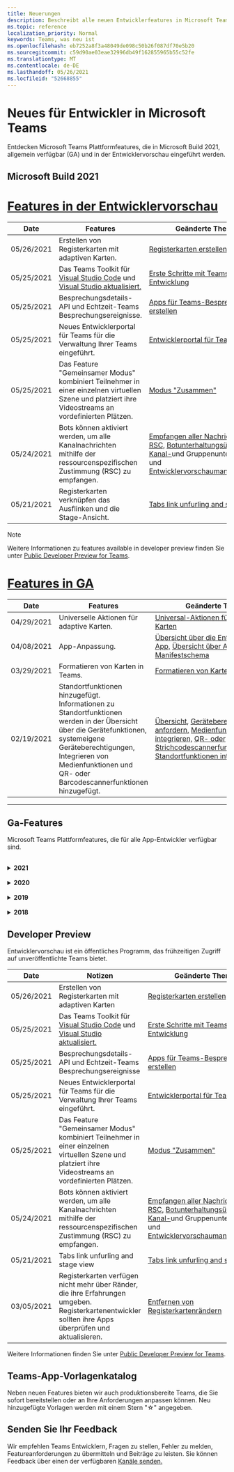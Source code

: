 ```yaml
---
title: Neuerungen
description: Beschreibt alle neuen Entwicklerfeatures in Microsoft Teams
ms.topic: reference
localization_priority: Normal
keywords: Teams, was neu ist
ms.openlocfilehash: eb7252a8f3a48049de098c50b26f087df70e5b20
ms.sourcegitcommit: c59d90ae03eae32996db49f162855965b55c52fe
ms.translationtype: MT
ms.contentlocale: de-DE
ms.lasthandoff: 05/26/2021
ms.locfileid: "52668855"
---
```

# <a name="whats-new-for-developers-in-microsoft-teams"></a>Neues für Entwickler in Microsoft Teams

Entdecken Microsoft Teams Plattformfeatures, die in Microsoft Build 2021, allgemein verfügbar (GA) und in der Entwicklervorschau eingeführt werden.

## <a name="microsoft-build-2021"></a>Microsoft Build 2021

# <a name="features-in-developer-preview"></a>[Features in der Entwicklervorschau](#tab/devpreview)

| **Date** | **Features** | **Geänderte Themen** |
| -------- | --------- | ------------------ |
|05/26/2021| Erstellen von Registerkarten mit adaptiven Karten. |[Registerkarten erstellen](tabs/how-to/build-adaptive-card-tabs.md)|
|05/25/2021| Das Teams Toolkit für [Visual Studio Code](https://marketplace.visualstudio.com/items?itemName=TeamsDevApp.ms-teams-vscode-extension) und [Visual Studio aktualisiert.](https://marketplace.visualstudio.com/items?itemName=msft-vsteamstoolkit.vsteamstoolkit&ssr=false#overview) | [Erste Schritte mit Teams App-Entwicklung](~/get-started/prerequisites.md) |
|05/25/2021| Besprechungsdetails-API und Echtzeit-Teams Besprechungsereignisse. | [Apps für Teams-Besprechungen erstellen](~/apps-in-teams-meetings/create-apps-for-teams-meetings.md) |
|05/25/2021| Neues Entwicklerportal für Teams für die Verwaltung Ihrer Teams eingeführt. | [Entwicklerportal für Teams](concepts/build-and-test/teams-developer-portal.md) |
|05/25/2021| Das Feature "Gemeinsamer Modus" kombiniert Teilnehmer in einer einzelnen virtuellen Szene und platziert ihre Videostreams an vordefinierten Plätzen. | [Modus "Zusammen"](~/apps-in-teams-meetings/teams-together-mode.md) |
|05/24/2021| Bots können aktiviert werden, um alle Kanalnachrichten mithilfe der ressourcenspezifischen Zustimmung (RSC) zu empfangen.|[Empfangen aller Nachrichten mit RSC,](~/bots/how-to/conversations/channel-messages-with-rsc.md) [Botunterhaltungsübersicht,](~/bots/how-to/conversations/conversation-basics.md) [Kanal-](~/bots/how-to/conversations/channel-and-group-conversations.md)und Gruppenunterhaltungen und [Entwicklervorschaumanifestschema](~/resources/schema/manifest-schema-dev-preview.md) |
|05/21/2021| Registerkarten verknüpfen das Ausflinken und die Stage-Ansicht. |[Tabs link unfurling and stage view](tabs/tabs-link-unfurling.md) |

> [!NOTE]
> Weitere Informationen zu features available in developer preview finden Sie unter [Public Developer Preview for Teams](~/resources/dev-preview/developer-preview-intro.md).

# <a name="features-in-ga"></a>[Features in GA](#tab/GA)

| **Date** | **Features** | **Geänderte Themen** |
| -------- | --------- | ------------------ |
|04/29/2021 | Universelle Aktionen für adaptive Karten. | [Universal-Aktionen für adaptive Karten](task-modules-and-cards/cards/universal-actions-for-adaptive-cards/overview.md) |
|04/08/2021| App-Anpassung.|[Übersicht über die Entwurfsteams-App,](concepts/design/enable-app-customization.md) [Übersicht über App Studio](concepts/build-and-test/app-studio-overview.md#connectors)und [Manifestschema](resources/schema/manifest-schema-dev-preview.md) |
|03/29/2021 | Formatieren von Karten in Teams. | [Formatieren von Karten in Teams](task-modules-and-cards/cards/cards-format.md) |
|02/19/2021|Standortfunktionen hinzugefügt. <br/> Informationen zu Standortfunktionen werden in der Übersicht über die Gerätefunktionen, systemeigene Geräteberechtigungen, Integrieren von Medienfunktionen und QR- oder Barcodescannerfunktionen hinzugefügt.|[Übersicht,](concepts/device-capabilities/device-capabilities-overview.md) [Geräteberechtigungen anfordern,](concepts/device-capabilities/native-device-permissions.md) [Medienfunktionen integrieren,](concepts/device-capabilities/mobile-camera-image-permissions.md) [QR- oder Strichcodescannerfunktion](concepts/device-capabilities/qr-barcode-scanner-capability.md)integrieren, [Standortfunktionen integrieren](concepts/device-capabilities/location-capability.md) |

---

## <a name="ga-features"></a>Ga-Features

Microsoft Teams Plattformfeatures, die für alle App-Entwickler verfügbar sind.

<br>

<details>

<summary><b>2021</b></summary>

| **Date** | **Notizen** | **Geänderte Themen** |
| -------- | --------- | ------------------ |
|05/24/2021|Die Teams app-Entwurfsrichtlinien mit mobilen Mustern und mehr aktualisiert.|[Entwerfen Ihrer Teams App](~/concepts/design/design-teams-app-overview.md)
|05/13/2021|Informationen zu mConnect und Skooler hinzugefügt.|[Lernverwaltungssystem für Das Lernen von Moodle](resources/moodle-overview.md)
|05/10/2021| Manifest v1.10 wird veröffentlicht.|[Manifestschema](resources/schema/manifest-schema.md) |
|05/10/2021| Neue App-Anpassungsfunktion.| [Aktivieren von Organisationen zum Anpassen Ihrer App](concepts/design/enable-app-customization.md) |
|05/07/2021| Tiefe Links für Audio- und Videoanrufe im Chat. |[Deep-Links](concepts/build-and-test/deep-links.md#deep-linking-to-an-audio-or-audio-video-call) |
|04/30/2021|Neue Anleitung zum Veröffentlichen von Apps im Teams Store.|[Veröffentlichen Ihrer App im Teams Store](concepts/deploy-and-publish/appsource/publish.md), Teams Richtlinien für die [Storeüberprüfung](concepts/deploy-and-publish/appsource/prepare/teams-store-validation-guidelines.md) |
|04/29/2021 | Universelle Aktionen für adaptive Karten. | [Universal-Aktionen für adaptive Karten](task-modules-and-cards/cards/universal-actions-for-adaptive-cards/overview.md) |
|04/08/2021| App-Anpassungsfeature.|[Übersicht über die Entwurfsteams-App,](concepts/design/enable-app-customization.md) [Übersicht über App Studio](concepts/build-and-test/app-studio-overview.md#connectors)und [Manifestschema](resources/schema/manifest-schema-dev-preview.md) |
|03/18/2021|Hinweis: Aktualisieren Sie auf Version 4.10 oder höher des Bot Framework SDK, wie wir mit dem Veraltetkeitsprozess für `TeamsInfo.getMembers` und begonnen `TeamsInfo.GetMembersAsync` haben. | [Bot API-Änderungen für Team-/Chatmitglieder](resources/team-chat-member-api-changes.md) |
|03/05/2021|Hinweis: Registerkarten haben keine Ränder mehr um ihre Erfahrungen. Registerkartenentwickler sollten ihre Apps überprüfen und aktualisieren. | [Entfernen von Registerkartenrändern](resources/removing-tab-margins.md) |
|03/05/2021|Standardinstallationsbereich und Gruppenfunktion.| [Standardinstallationsbereich und Gruppenfunktion](concepts/deploy-and-publish/add-default-install-scope.md) |
|03/05/2021|Ordnen Sie persönliche App-Registerkarten neu an.|[Neu anordnen der Registerkarte Chat in persönlichen Apps](tabs/how-to/create-tab-pages/content-page.md#reorder-static-personal-tabs)|
|03/04/2021|Informationsmasken in adaptiven Karten.| [Informationsmasken in adaptiven Karten](task-modules-and-cards/cards/cards-format.md#information-masking-in-adaptive-cards) |
|02/19/2021|Standortfunktionen hinzugefügt. <br/> Informationen zu Standortfunktionen werden in der Übersicht über die Gerätefunktionen, systemeigene Geräteberechtigungen, Integrieren von Medienfunktionen und QR- oder Barcodescannerfunktionen hinzugefügt.|[Übersicht,](concepts/device-capabilities/device-capabilities-overview.md) [Geräteberechtigungen anfordern,](concepts/device-capabilities/native-device-permissions.md) [Medienfunktionen integrieren,](concepts/device-capabilities/mobile-camera-image-permissions.md) [QR- oder Strichcodescannerfunktion](concepts/device-capabilities/qr-barcode-scanner-capability.md)integrieren, [Standortfunktionen integrieren](concepts/device-capabilities/location-capability.md) |
|02/18/2021|QR- oder Strichcodescannerfunktion hinzugefügt. <br/> Informationen zu QR- oder Strichcodescannerfunktionen werden in der Übersicht über die Gerätefunktionen, systemeigene Geräteberechtigungen und in die Integration von Medienfunktionen hinzugefügt.|[Übersicht](concepts/device-capabilities/device-capabilities-overview.md), [Geräteberechtigungen anfordern,](concepts/device-capabilities/native-device-permissions.md) [Medienfunktionen integrieren,](concepts/device-capabilities/mobile-camera-image-permissions.md) [QR- oder Strichcodescannerfunktion integrieren](concepts/device-capabilities/qr-barcode-scanner-capability.md) |
|02/09/2021|Übersicht über die Gerätefunktionen hinzugefügt. <br/> Informationen zur Mikrofonfunktion werden den systemeigenen Geräteberechtigungen hinzugefügt und integrieren Medienfunktionendateien.|[Übersicht](concepts/device-capabilities/device-capabilities-overview.md), [Geräteberechtigungen anfordern](concepts/device-capabilities/native-device-permissions.md), [Medienfunktionen integrieren](concepts/device-capabilities/mobile-camera-image-permissions.md)|

<br>

</details>

<br>

<details>
  
<summary><b>2020</b></summary>

| **Date** | **Notizen** | **Geänderte Themen** |
| -------- | --------- | ------------------ |
|11/30/2020|Integration von Identitätsplattformen in Teams Toolkit und Visual Studio Code für Registerkarten.|[Einmalige Anmeldung mit Teams Toolkit und Visual Studio Code für Registerkarten](toolkit/visual-studio-code-tab-sso.md)|
|11/16/2020|Teams App-Manifest auf Version 1.8 aktualisiert.|[Referenz: Manifestschema für Microsoft Teams](resources/schema/manifest-schema.md)|
|11/10/2020|Teams bot design guidelines.|[Richtlinien für das Botdesign](bots/design/bots.md)|
|09/30/2020|Das Senden und Empfangen von Dateien an Bots auf mobilen Geräten wird jetzt unterstützt.|[Senden und Empfangen von Dateien über Ihren Bot](resources/bot-v3/bots-files.md)|
|09/22/2020|Neue Informationen zum Einstieg in Teams Entwicklung.|[Erstellen der ersten Teams-App](build-your-first-app/build-first-app-overview.md)|
|09/18/2020|Unterstützung für Besprechungs-Teams (Release Preview).|[Erstellen von Apps für Teams und](apps-in-teams-meetings/create-apps-for-teams-meetings.md) Apps in Teams [Besprechungen](apps-in-teams-meetings/teams-apps-in-meetings.md)|
|08/19/2020|Importieren Teams Nachrichten mit Microsoft Graph.|[Plattform-Nachrichten von Drittanbietern mithilfe von Microsoft Graph in Teams importieren](graph-api/import-messages/import-external-messages-to-teams.md)
| 08/12/2020 |Unterstützung für adaptive Karten im eingehenden Webhook, der zu GA verschoben wurde.|[Senden von adaptiven Karten mithilfe eines eingehenden Webhooks](~/webhooks-and-connectors/how-to/connectors-using.md#send-adaptive-cards-using-an-incoming-webhook) |
|08/10/2020|Erste Schritte beim Erstellen Teams Apps mit dem Visual Studio Toolkit.|[Erstellen von Apps mit dem Microsoft Teams Toolkit und Visual Studio Code](toolkit/visual-studio-overview.md) |
|08/06/2020|Unterstützung für die Tabs-SSO-Authentifizierung.|[Entwickeln einer SSO-Microsoft Teams Registerkarte](tabs/how-to/authentication/auth-aad-sso.md#develop-an-sso-microsoft-teams-tab) |
|07/27/2020 | Graph proaktive Bots und Nachrichten (Public Preview).|[Aktivieren einer proaktiven Botinstallation und proaktivem Messaging in Teams microsoft Graph](graph-api/proactive-bots-and-messages/graph-proactive-bots-and-messages.md)|
| 07/22/2020 |Updates für mobile Gerätefunktionen.|[Anfordern von Geräteberechtigungen für Microsoft Teams Registerkarte](concepts/device-capabilities/native-device-permissions.md) |
|07/20/2020|Teams App Validation Tool für AppSource-Übermittlungen.|[Teams App-Validierungstool](concepts/deploy-and-publish/appsource/prepare/submission-checklist.md)
|07/15/2020|Erstellen Sie einen virtuellen Assistenten für Teams.|[Virtueller Assistent für Microsoft Teams](samples/virtual-assistant.md)|
|07/14/2020|In einer dokumentation zu systemeigenen Ladeanzeigen.|[Anzeigen eines systemeigenen Ladeindikators](tabs/how-to/create-tab-pages/content-page.md#show-a-native-loading-indicator)
|07/01/2020|Erste Schritte beim Erstellen Teams Apps mit dem Visual Studio Code Toolkit.|[Erstellen von Apps mit dem Microsoft Teams Toolkit und Visual Studio Code](toolkit/visual-studio-code-overview.md) |
|07/01/2020|Einmaliges Anmelden für Registerkarten ga für Teams und Desktopclients.|[Single Sign-On (SSO)](tabs/how-to/authentication/auth-aad-sso.md)|
|06/05/2020| Manifestschema auf Version 1.7 aktualisiert.| [Referenz: Manifestschema für Microsoft Teams](resources/schema/manifest-schema.md)|
|05/18/2020|Integrieren Power Virtual Agents in Teams.|[Integrieren eines Power Virtual Agents Chatbots in Microsoft Teams](bots/how-to/add-power-virtual-agents-bot-to-teams.md)|
|04/01/2020|Integrieren von WFM-Systemen mit Shifts Connector für Teams.|[Microsoft Teams Verschiebt WFM-Connectors](samples/shifts-wfm-connectors.md)
| 03/24/2020 | Unterstützung für das Abrufen eines einzelnen Mitglieds einer Unterhaltung und zusätzliche Unterstützung für das Abrufen von seitenseitigen Mitgliedern hinzugefügt. | [Teams-Kontext für Ihren Bot erhalten](~/bots/how-to/get-teams-context.md) |

<br>

</details>

<br>

<details>
  
<summary><b>2019</b></summary>

| **Date** | **Notizen** | **Geänderte Themen** |
| -------- | --------- | ------------------ |
| 12/26/2019 | Der Parameter in Nutzlasten, die an einen Bot gesendet werden, ist nicht mehr verschlüsselt, sodass Sie diesen Wert verwenden können, um `replyToId` Deeplinks zu diesen Nachrichten zu erstellen. Nachrichtennutzlasten enthalten die verschlüsselten Werte im Parameter `legacy.replyToId` .  |
| 11/05/2019 | Einmaliges Anmelden mit dem Teams JavaScript SDK. | [Einmaliges Anmelden](tabs/how-to/authentication/auth-aad-sso.md) |
| 10/31/2019 | Dokumentation zu Unterhaltungsbots und Messagingerweiterungen, die aktualisiert wurden, um das 4.6 Bot Framework SDK zu widerspiegeln. Die Dokumentation für das v3 SDK finden Sie im Abschnitt Ressourcen. | Alle Bot- und Messagingerweiterungsdokumentation. |
| 10/31/2019 | Neue Dokumentationsstruktur und Hauptartikel-Umgestaltung. Melden Sie alle nicht gefundenen Links oder 404, indem Sie ein GitHub erstellen. | Alle! |
| 09/13/2019 | Der Anforderungsbot wird über die aktionsbasierte Messagingerweiterung installiert. | [Initiieren von Aktionen mit Messagingerweiterungen](resources/messaging-extension-v3/create-extensions.md#request-to-install-your-conversational-bot)
| 08/28/2019 | Unterstützung für private Kanäle in Registerkarten und Connectors. | [Kontext für Ihre Registerkarte erhalten](tabs/how-to/access-teams-context.md#retrieving-context-in-private-channels) |
| 06/20/2019 | Freigeben einer externen Website von einer externen Website in einem Teams Kanal. | [Freigeben für Teams](~/share-to-teams.md) |
| 05/25/2019 | Reagieren Sie mit Botnachricht aus dem Aufgabenmodul. | [Reagieren mit Botnachricht aus dem Aufgabenmodul](resources/messaging-extension-v3/create-extensions.md#respond-with-an-adaptive-card-message-sent-from-a-bot) |
| 05/25/2019 | Bots in Gruppenchats. | [Interagieren mit einem Bot im Gruppenchat oder -kanal](~/concepts/bots/bot-conversations/bots-conv-channel.md) |
| 05/20/2019 | Lokalisierung des App-Manifests. | [App-Lokalisierung](~/publishing/apps-localization.md) |
| 05/20/2019 | Nachrichtenaktionen. | [Nachrichtenaktionen](resources/messaging-extension-v3/create-extensions.md#action-type-message-extensions) |
| 05/20/2019 | Verknüpfungsentfurling (benutzerdefinierte URL-Vorschau). | [Entfalten von Links](messaging-extensions/how-to/link-unfurling.md)|
| 05/06/2019 | Anwendungszertifizierungsprogramm für Store-Apps. | [Anwendungszertifizierung](~/concepts/deploy-and-publish/appsource/post-publish/overview.md#complete-microsoft-365-certification) |
| 05/06/2019 | App-Vorlagen sind jetzt verfügbar. | [App-Vorlagen](~/samples/app-templates.md) |
| 04/23/2019 | Aktionsbasierte Messagingerweiterungen sind jetzt verfügbar. | [Aktionsbasierte Nachrichtenerweiterungen](~/concepts/messaging-extensions/create-extensions.md) |
| 02/18/2019 | Erstellen von tiefen Links zu privaten Chats. | [Tiefe Verknüpfung mit einem Chat](concepts/build-and-test/deep-links.md#deep-linking-to-a-chat) |
| 01/23/2019 | Anzeigen von SKU- und licenceType-Informationen im Registerkartenkontext. | [Registerkartenkontext](~/concepts/tabs/tabs-context.md) |

<br>

</details>

<br>

<details>

<summary><b>2018</b></summary>

| **Date** | **Notizen** | **Geänderte Themen** |
| -------- | --------- | ------------------ |
| 12.11.2018 | Registerkarten im Gruppenchat sind jetzt in der veröffentlichten Version von Teams. Im Rahmen dieser Arbeit wurde der Abschnitt Registerkarten aus Gründen der Übersichtlichkeit überarbeitet.| [Konfigurierbare Registerkarten](~/concepts/tabs/tabs-configurable.md) |
| 11/11/2018 | Die ersten Schritte für Knoten JS und für .NET/C# wurden aktualisiert, um App Studio in Teams zu verwenden, und ein neuer Abschnitt wurde zum Hosten von Node-basierten Teams-Apps in Azure hinzugefügt. | Erste Schritte auf der [Microsoft Teams-Plattform mit C#/.NET und App Studio](~/get-started/get-started-dotnet-app-studio.md), Erste Schritte auf der Microsoft Teams-Plattform mit Node [JS und App Studio](~/get-started/get-started-nodejs-app-studio.md), Hosten Ihrer Node [Teams-App in Azure](~/get-started/get-started-nodejs-in-azure.md)|
| 11/09/2018 | Sie können jetzt tiefe Links zu privaten Chats zwischen Benutzern erstellen. | [Tiefe Verknüpfung mit einem Chat](concepts/build-and-test/deep-links.md#deep-linking-to-a-chat) |
| 08.11.2018 | SharePoint-Framework 1.7 ist im Lieferumfang und damit ein neues Feature zur Verwendung Microsoft Teams Registerkarte als SharePoint-Framework web part. | [Registerkarten in SharePoint](~/concepts/tabs/tabs-in-sharepoint.md) |
| 11/05/2018 | Das **Aufgabenmodulfeature** wurde veröffentlicht. Mit einem Aufgabenmodul können Sie modale Popuperfahrungen in Ihrer Teams sowohl auf Bots als auch auf Registerkarten erstellen. Innerhalb des Popups können Sie ihren eigenen benutzerdefinierten HTML/JavaScript-Code ausführen, ein -basiertes Widget wie ein YouTube- oder Microsoft Stream-Video anzeigen oder eine `<iframe>` [adaptive Karte anzeigen.](/adaptive-cards/) | [Aufgabenmodul Übersicht](~/concepts/task-modules/task-modules-overview.md), [Aufgabenmodul in Registerkarten](~/concepts/task-modules/task-modules-tabs.md),  [Aufgabenmodul in Bots](~/concepts/task-modules/task-modules-bots.md) |
| 10/05/2018 | Formatierungsinformationen für Karten wurden auf desktop-, iOS- und Android-Clients für Teams. | [Karten](~/concepts/cards/cards.md), [Kartenformatierung](~/concepts/cards/cards-format.md) |
| 09/24/2018 | Die APIs für Anrufe und Onlinebesprechungen für Microsoft Graph wurden in der Betaversion veröffentlicht, und Teams-Apps können jetzt auf vielfältige Weise mithilfe von Sprach- und Videonachrichten mit Benutzern interagieren. | [Bots für](~/concepts/calls-and-meetings/registering-calling-bot.md)Anrufe und Onlinebesprechungen, [Medienkonzepte](~/concepts/calls-and-meetings/real-time-media-concepts.md)in [Echtzeit,](~/concepts/calls-and-meetings/registering-calling-bot.md)Registrieren eines Anrufbots, [Debuggen](~/concepts/calls-and-meetings/debugging-local-testing-calling-meeting-bots.md)und lokale Tests, von Anwendungen gehostete [Medien,](~/concepts/calls-and-meetings/requirements-considerations-application-hosted-media-bots.md)Behandeln eingehender [Anrufbenachrichtigungen](~/concepts/calls-and-meetings/call-notifications.md) |
| 09/11/2018 | Registerkartenkonfigurationsseiten sind jetzt deutlich höher. | [Tabdesign](tabs/design/tabs.md) |
| 08/15/2018 | Adaptive Karten werden jetzt in der Teams.|[Adaptive Kartenaktionen in Teams](task-modules-and-cards/cards/cards-reference.md#adaptive-card) |
| 08/10/2018 | Clientunterstützung für DevTools.| [DevTools für den Microsoft Teams-Desktopclient](~/resources/dev-preview/developer-preview-tools.md)|
| 08/08/2018 | Messagingerweiterungen unterstützen jetzt mehrere Befehle. | [composeExtensions.commands](~/resources/schema/manifest-schema.md#composeextensionscommands)|
| 08/07/2018 | Die Inlinekonfiguration wird jetzt in Connectors unterstützt. Die Connectors-Dokumentation wurde ebenfalls überarbeitet und aus Gründen der Übersichtlichkeit erweitert.| [Connectors](~/concepts/connectors/connectors.md)|
| 08/06/2018 | Ihr Bot kann jetzt Dateien senden und empfangen.| [Senden und Empfangen von Dateien über Ihren Bot](~/bots/how-to/bots-filesv4.md)|
| 07/23/2018 | Informationen zur Erneuten Zertifizierung von Apps wurden dem Abschnitt Veröffentlichung hinzugefügt. |[Manifestberechtigungen](resources/schema/manifest-schema.md#permissions)|
| 07/16/2018 | Der Registerkartenkonfigurationsseite wurde mehr Platz zugewiesen. | [Die Registerkartenkonfigurationsseite ist deutlich höher](tabs/design/tabs.md)|
| 07/12/2018 | Informationen zum Gastzugriff. | [Gastzugriff in Microsoft Teams](/microsoftteams/guest-access#guest-access-overview)|
| 06/07/2018 | Informationen für Microsoft Teams Mandanten-App-Katalog wurden hinzugefügt. | [Veröffentlichen Ihrer Microsoft Teams App](~/publishing/apps-publish.md)|
| 05/29/2018 | Adaptive Karten werden in der Teams. | [Adaptive Kartenaktionen in Teams](task-modules-and-cards/cards/cards-reference.md) |
| 04/17/2018 | replyToID wurde der Nutzlast für die `Invoke` `MessageBack` Und-Kartenaktionen hinzugefügt. Dies ist besonders hilfreich, wenn Sie die Nachricht aktualisieren müssen, aus der die Kartenaktion stammt. | [Kartenaktionen](~/concepts/cards/cards-actions.md)|
| 04/12/2018 | Dieses Thema wurde hinzugefügt, um Änderungen an der Teams und diesem Dokumentationssatz nachverfolgt. | [Neuerungen](~/whats-new.md)|
| 04/10/2018 | Die Authentifizierungs-URLs wurden geändert, um die Mandanten-ID im Pfad konsistent zu verwenden. | [Authentifizierungsfluss für Registerkarten](~/concepts/authentication/auth-flow-tab.md), [AAD-Registerkartenauthentifizierung](~/concepts/authentication/auth-tab-AAD.md)|
| 04/06/2018 | Entwurfsrichtlinien für die Verwendung des Befehlsfelds hinzugefügt. |[Befehlsfeld](~/resources/design/framework/command-box.md)|
| 04/02/2018 | Verwenden von Bots zum Senden von Benachrichtigungen für Ihre App. |[Reine Benachrichtigungsbots](~/concepts/bots/bots-notification-only.md)|
| 03/27/2018 | Erweiterte Dokumentation für proaktives Messaging. |[Beginn einer Unterhaltung](./concepts/bots/bot-conversations/bots-conv-proactive.md)|
| 03/15/2018 | Umgestaltet dokumentation für Karten. |[Karten](~/concepts/cards/cards.md), [Kartenaktionen](~/concepts/cards/cards-actions.md), [Kartenformatierung](~/concepts/cards/cards-format.md), [Kartenreferenz](~/concepts/cards/cards-reference.md)|
| 03/03/2018 | Dokumentation für Teams App Studio hinzugefügt. |[Schnelles Entwickeln](~/get-started/get-started-app-studio.md)von Apps Teams App Studio , [Verwenden der Steuerelementbibliothek in App Studio](~/get-started/app-studio-component-library.md)|
| 02/27/2018 | Beispielcode zum Veranschaulichen der AsTeamsChannelAccounts()-Methode hinzugefügt. |[Kontext für Ihren Bot erhalten](~/concepts/bots/bots-context.md)|
| 02/05/2018 | Themen zum Einstieg in die Verwendung von C#. |[Erste Schritte mit der Microsoft Teams-Plattform mit C#/.NET](./get-started/get-started-dotnet-app-studio.md)|

<br>

</details>

## <a name="developer-preview"></a>Developer Preview

Entwicklervorschau ist ein öffentliches Programm, das frühzeitigen Zugriff auf unveröffentlichte Teams bietet.  

| **Date** | **Notizen** | **Geänderte Themen** |
| -------- | --------- | ------------------ |
|05/26/2021|Erstellen von Registerkarten mit adaptiven Karten|[Registerkarten erstellen](tabs/how-to/build-adaptive-card-tabs.md)|
|05/25/2021| Das Teams Toolkit für [Visual Studio Code](https://marketplace.visualstudio.com/items?itemName=TeamsDevApp.ms-teams-vscode-extension) und [Visual Studio aktualisiert.](https://marketplace.visualstudio.com/items?itemName=msft-vsteamstoolkit.vsteamstoolkit&ssr=false#overview) | [Erste Schritte mit Teams App-Entwicklung](~/get-started/prerequisites.md) |
|05/25/2021| Besprechungsdetails-API und Echtzeit-Teams Besprechungsereignisse | [Apps für Teams-Besprechungen erstellen](~/apps-in-teams-meetings/create-apps-for-teams-meetings.md) |
|05/25/2021| Neues Entwicklerportal für Teams für die Verwaltung Ihrer Teams eingeführt. | [Entwicklerportal für Teams](concepts/build-and-test/teams-developer-portal.md) |
|05/25/2021| Das Feature "Gemeinsamer Modus" kombiniert Teilnehmer in einer einzelnen virtuellen Szene und platziert ihre Videostreams an vordefinierten Plätzen. | [Modus "Zusammen"](~/apps-in-teams-meetings/teams-together-mode.md) |
|05/24/2021|Bots können aktiviert werden, um alle Kanalnachrichten mithilfe der ressourcenspezifischen Zustimmung (RSC) zu empfangen.|[Empfangen aller Nachrichten mit RSC,](~/bots/how-to/conversations/channel-messages-with-rsc.md) [Botunterhaltungsübersicht,](~/bots/how-to/conversations/conversation-basics.md) [Kanal-](~/bots/how-to/conversations/channel-and-group-conversations.md)und Gruppenunterhaltungen und [Entwicklervorschaumanifestschema](~/resources/schema/manifest-schema-dev-preview.md) |
|05/21/2021|Tabs link unfurling and stage view|[Tabs link unfurling and stage view](tabs/tabs-link-unfurling.md) |
|03/05/2021| Registerkarten verfügen nicht mehr über Ränder, die ihre Erfahrungen umgeben. Registerkartenentwickler sollten ihre Apps überprüfen und aktualisieren. | [Entfernen von Registerkartenrändern](resources/removing-tab-margins.md) |

Weitere Informationen finden Sie unter [Public Developer Preview for Teams](~/resources/dev-preview/developer-preview-intro.md).

## <a name="teams-app-template-catalog"></a>Teams-App-Vorlagenkatalog

Neben neuen Features bieten [](samples/app-templates.md) wir auch produktionsbereite Teams, die Sie sofort bereitstellen oder an Ihre Anforderungen anpassen können. Neu hinzugefügte Vorlagen werden mit einem Stern "☆" angegeben.

## <a name="submit-your-feedback"></a>Senden Sie Ihr Feedback

Wir empfehlen Teams Entwicklern, Fragen zu stellen, Fehler zu melden, Featureanforderungen zu übermitteln und Beiträge zu leisten. Sie können Feedback über einen der verfügbaren [Kanäle senden.](feedback.md)
